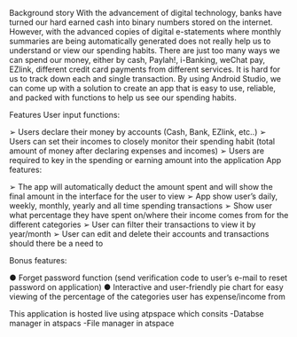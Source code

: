 Background story
       With the advancement of digital technology, banks have turned our hard earned cash into binary numbers stored on the internet. However, with the advanced copies of digital e-statements where monthly summaries are being automatically generated does not really help us to understand or view our spending habits. There are just too many ways we can spend our money, either by cash, Paylah!, i-Banking, weChat pay, EZlink, different credit card payments from different services. It is hard for us to track down each and single transaction.
        By using Android Studio, we can come up with a solution to create an app that is easy to use, reliable, and packed with functions to help us see our spending habits.

Features
User input functions:

➢	Users declare their money by accounts (Cash, Bank, EZlink, etc..)
➢	Users can set their incomes to closely monitor their spending habit (total amount of money after declaring expenses and incomes)
➢	Users are required to key in the spending or earning amount into the application
App features:

➢	The app will automatically deduct the amount spent and will show the final amount in the interface for the user to view
➢	App show user’s daily, weekly, monthly, yearly and all time spending transactions
➢	Show user what percentage they have spent on/where their income comes from for the different categories
➢	User can filter their transactions to view it by year/month
➢	User can edit and delete their accounts and transactions should there be a need to

Bonus features:

●	Forget password function (send verification code to user’s e-mail to reset password on application)
●	Interactive and user-friendly pie chart for easy viewing of the percentage of the categories user has expense/income from

This application is hosted live using atpspace which consits
-Databse manager in atspacs
-File manager in atspace
